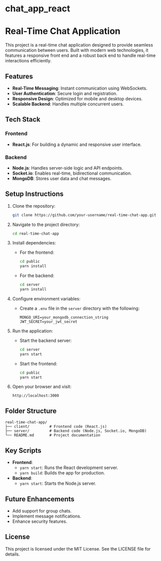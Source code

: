 ﻿# chat_app_react

# Real-Time Chat Application

This project is a real-time chat application designed to provide seamless communication between users. Built with modern web technologies, it features a responsive front end and a robust back end to handle real-time interactions efficiently.

## Features
- **Real-Time Messaging**: Instant communication using WebSockets.
- **User Authentication**: Secure login and registration.
- **Responsive Design**: Optimized for mobile and desktop devices.
- **Scalable Backend**: Handles multiple concurrent users.

## Tech Stack
### Frontend
- **React.js**: For building a dynamic and responsive user interface.

### Backend
- **Node.js**: Handles server-side logic and API endpoints.
- **Socket.io**: Enables real-time, bidirectional communication.
- **MongoDB**: Stores user data and chat messages.

## Setup Instructions
1. Clone the repository:
   ```bash
   git clone https://github.com/your-username/real-time-chat-app.git
   ```
2. Navigate to the project directory:
   ```bash
   cd real-time-chat-app
   ```

3. Install dependencies:
   - For the frontend:
     ```bash
     cd public
     yarn install
     ```
   - For the backend:
     ```bash
     cd server
     yarn install
     ```

4. Configure environment variables:
   - Create a `.env` file in the `server` directory with the following:
     ```env
     MONGO_URI=your_mongodb_connection_string
     JWT_SECRET=your_jwt_secret
     ```

5. Run the application:
   - Start the backend server:
     ```bash
     cd server
     yarn start
     ```
   - Start the frontend:
     ```bash
     cd public
     yarn start
     ```

6. Open your browser and visit:
   ```
   http://localhost:3000
   ```

## Folder Structure
```
real-time-chat-app/
├── client/         # Frontend code (React.js)
├── server/         # Backend code (Node.js, Socket.io, MongoDB)
└── README.md       # Project documentation
```

## Key Scripts
- **Frontend**:
  - `yarn start`: Runs the React development server.
  - `yarn build`: Builds the app for production.
- **Backend**:
  - `yarn start`: Starts the Node.js server.

## Future Enhancements
- Add support for group chats.
- Implement message notifications.
- Enhance security features.

## License
This project is licensed under the MIT License. See the LICENSE file for details.
